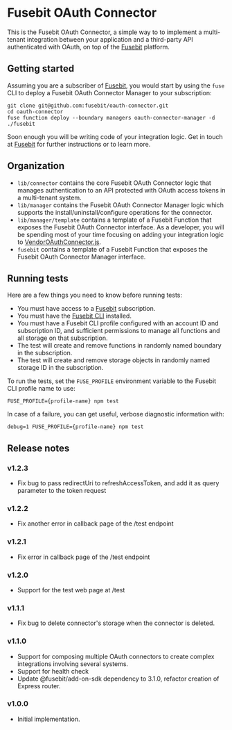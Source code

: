 # Fusebit OAuth Connector

This is the Fusebit OAuth Connector, a simple way to to implement a multi-tenant integration between your application and a third-party API authenticated with OAuth, on top of the [Fusebit](https://fusebit.io) platform.

## Getting started

Assuming you are a subscriber of [Fusebit](https://fusebit.io), you would start by using the `fuse` CLI to deploy a Fusebit OAuth Connector Manager to your subscription:

```
git clone git@github.com:fusebit/oauth-connector.git
cd oauth-connector
fuse function deploy --boundary managers oauth-connector-manager -d ./fusebit
```

Soon enough you will be writing code of your integration logic. Get in touch at [Fusebit](https://fusebit.io) for further instructions or to learn more.

## Organization

- `lib/connector` contains the core Fusebit OAuth Connector logic that manages authentication to an API protected with OAuth access tokens in a multi-tenant system.
- `lib/manager` contains the Fusebit OAuth Connector Manager logic which supports the install/uninstall/configure operations for the connector.
- `lib/manager/template` contains a template of a Fusebit Function that exposes the Fusebit OAuth Connector interface. As a developer, you will be spending most of your time focusing on adding your integration logic to [VendorOAuthConnector.js](https://github.com/fusebit/oauth-connector/blob/main/lib/manager/template/VendorOAuthConnector.js).
- `fusebit` contains a template of a Fusebit Function that exposes the Fusebit OAuth Connector Manager interface.

## Running tests

Here are a few things you need to know before running tests:

- You must have access to a [Fusebit](https://fusebit.io) subscription.
- You must have the [Fusebit CLI](https://fusebit.io/docs/reference/fusebit-cli/) installed.
- You must have a Fusebit CLI profile configured with an account ID and subscription ID, and sufficient permissions to manage all functions and all storage on that subscription.
- The test will create and remove functions in randomly named boundary in the subscription.
- The test will create and remove storage objects in randomly named storage ID in the subscription.

To run the tests, set the `FUSE_PROFILE` environment variable to the Fusebit CLI profile name to use:

```
FUSE_PROFILE={profile-name} npm test
```

In case of a failure, you can get useful, verbose diagnostic information with:

```
debug=1 FUSE_PROFILE={profile-name} npm test
```

## Release notes

### v1.2.3

- Fix bug to pass redirectUri to refreshAccessToken, and add it as query parameter to the token request

### v1.2.2

- Fix another error in callback page of the /test endpoint

### v1.2.1

- Fix error in callback page of the /test endpoint

### v1.2.0

- Support for the test web page at /test

### v1.1.1

- Fix bug to delete connector's storage when the connector is deleted.

### v1.1.0

- Support for composing multiple OAuth connectors to create complex integrations involving several systems.
- Support for health check
- Update @fusebit/add-on-sdk dependency to 3.1.0, refactor creation of Express router.

### v1.0.0

- Initial implementation.
